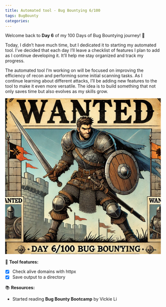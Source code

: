 ```yaml
---
title: Automated tool - Bug Bountying 6/100
tags: BugBounty
categories: 
---
```

Welcome back to **Day 6** of my 100 Days of Bug Bountying journey! 🐍

Today, I didn’t have much time, but I dedicated it to starting my automated tool. I’ve decided that each day I’ll leave a checklist of features I plan to add as I continue developing it. It’ll help me stay organized and track my progress.

The automated tool I’m working on will be focused on improving the efficiency of recon and performing some initial scanning tasks. As I continue learning about different attacks, I’ll be adding new features to the tool to make it even more versatile. The idea is to build something that not only saves time but also evolves as my skills grow.

![39f946c7d4f6ff9d854a6d2a3119cce4.png](/assets/img/screenshots/BugBounty/39f946c7d4f6ff9d854a6d2a3119cce4.png)

🐍 **Tool features:**

- [x] Check alive domains with httpx
- [x] Save output to a directory

📚 **Resources:**

- Started reading **Bug Bounty Bootcamp** by Vickie Li
